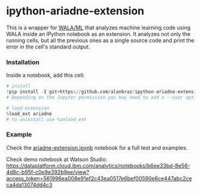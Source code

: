 # ipython-ariadne-extension

This is a wrapper for [WALA/ML](https://github.com/wala/ML) that analyzes machine learning code using WALA inside an IPython notebook as an extension. It analyzes not only the running cells, but all the previous ones as a single source code and print the error in the cell's standard output.


### Installation

Inside a notebook, add this cell:

```python
# install
!pip install -I git+https://github.com/alanbraz/ipython-ariadne-extension.git
# Depending on the Jupyter permission you may need to add a --user option

# load extension
%load_ext ariadne
# to uninstall use %unload_ext
```

### Example

Check the [ariadne-extension.ipynb](ariadne-extension.ipynb) notebook for a full test and examples.

Check demo notebook at Watson Studio: https://dataplatform.cloud.ibm.com/analytics/notebooks/b6ee33bd-8e56-4d8c-b95f-c0e9e392b9ee/view?access_token=561996ea008e91ef2c43ea0517e6bef00590e6ce447abc2ceca4da13074dd4c3
